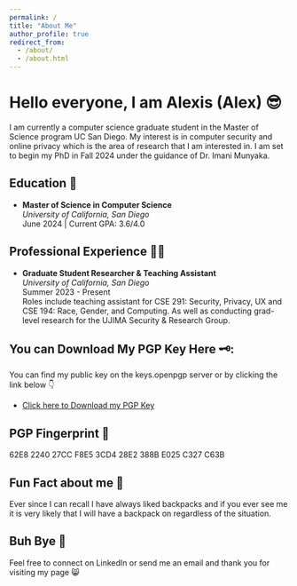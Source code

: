 ```yaml
---
permalink: /
title: "About Me"
author_profile: true
redirect_from: 
  - /about/
  - /about.html
---
```

# Hello everyone, I am Alexis (Alex) 😎

I am currently a computer science graduate student in the Master of Science program UC San Diego. My interest is in computer security and online privacy which is the area of research that I am interested in. I am set to begin my PhD in Fall 2024 under the guidance of Dr. Imani Munyaka.

## Education 🏫

- **Master of Science in Computer Science**  
  *University of California, San Diego*  
  June 2024 | Current GPA: 3.6/4.0

## Professional Experience 👨‍🏫

- **Graduate Student Researcher & Teaching Assistant**  
  *University of California, San Diego*  
  Summer 2023 - Present  
  Roles include teaching assistant for CSE 291: Security, Privacy, UX and CSE 194: Race, Gender, and Computing. As well as conducting grad-level research for the UJIMA Security & Research Group.

## You can Download My PGP Key Here 🗝️:

You can find my public key on the keys.openpgp server or by clicking the link below 👇
 * <a href="https://keys.openpgp.org/vks/v1/by-fingerprint/62E8224027CCF8E53CD428E2388BE025C327C63B">Click here to Download my PGP Key</a> 

## PGP Fingerprint 🥷

62E8 2240 27CC F8E5 3CD4  28E2 388B E025 C327 C63B

## Fun Fact about me 🎒

Ever since I can recall I have always liked backpacks and if you ever see me it is very likely that I will have a backpack on regardless of the situation.

## Buh Bye 👋

Feel free to connect on LinkedIn or send me an email and thank you for visiting my page 😸